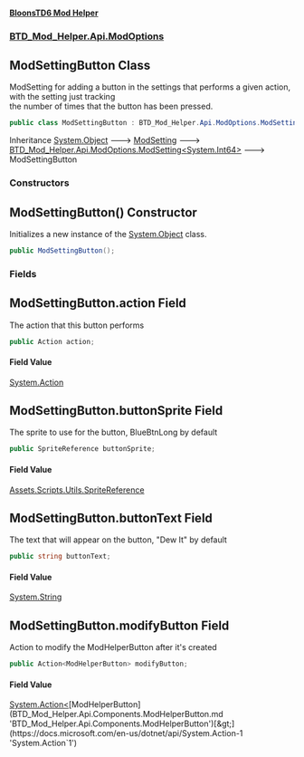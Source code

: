 #### [BloonsTD6 Mod Helper](index.md 'index')
### [BTD_Mod_Helper.Api.ModOptions](index.md#BTD_Mod_Helper.Api.ModOptions 'BTD_Mod_Helper.Api.ModOptions')

## ModSettingButton Class

ModSetting for adding a button in the settings that performs a given action, with the setting just tracking  
the number of times that the button has been pressed.

```csharp
public class ModSettingButton : BTD_Mod_Helper.Api.ModOptions.ModSetting<long>
```

Inheritance [System.Object](https://docs.microsoft.com/en-us/dotnet/api/System.Object 'System.Object') &#129106; [ModSetting](BTD_Mod_Helper.Api.ModOptions.ModSetting.md 'BTD_Mod_Helper.Api.ModOptions.ModSetting') &#129106; [BTD_Mod_Helper.Api.ModOptions.ModSetting&lt;](BTD_Mod_Helper.Api.ModOptions.ModSetting_T_.md 'BTD_Mod_Helper.Api.ModOptions.ModSetting<T>')[System.Int64](https://docs.microsoft.com/en-us/dotnet/api/System.Int64 'System.Int64')[&gt;](BTD_Mod_Helper.Api.ModOptions.ModSetting_T_.md 'BTD_Mod_Helper.Api.ModOptions.ModSetting<T>') &#129106; ModSettingButton
### Constructors

<a name='BTD_Mod_Helper.Api.ModOptions.ModSettingButton.ModSettingButton()'></a>

## ModSettingButton() Constructor

Initializes a new instance of the [System.Object](https://docs.microsoft.com/en-us/dotnet/api/System.Object 'System.Object') class.

```csharp
public ModSettingButton();
```
### Fields

<a name='BTD_Mod_Helper.Api.ModOptions.ModSettingButton.action'></a>

## ModSettingButton.action Field

The action that this button performs

```csharp
public Action action;
```

#### Field Value
[System.Action](https://docs.microsoft.com/en-us/dotnet/api/System.Action 'System.Action')

<a name='BTD_Mod_Helper.Api.ModOptions.ModSettingButton.buttonSprite'></a>

## ModSettingButton.buttonSprite Field

The sprite to use for the button, BlueBtnLong by default

```csharp
public SpriteReference buttonSprite;
```

#### Field Value
[Assets.Scripts.Utils.SpriteReference](https://docs.microsoft.com/en-us/dotnet/api/Assets.Scripts.Utils.SpriteReference 'Assets.Scripts.Utils.SpriteReference')

<a name='BTD_Mod_Helper.Api.ModOptions.ModSettingButton.buttonText'></a>

## ModSettingButton.buttonText Field

The text that will appear on the button, "Dew It" by default

```csharp
public string buttonText;
```

#### Field Value
[System.String](https://docs.microsoft.com/en-us/dotnet/api/System.String 'System.String')

<a name='BTD_Mod_Helper.Api.ModOptions.ModSettingButton.modifyButton'></a>

## ModSettingButton.modifyButton Field

Action to modify the ModHelperButton after it's created

```csharp
public Action<ModHelperButton> modifyButton;
```

#### Field Value
[System.Action&lt;](https://docs.microsoft.com/en-us/dotnet/api/System.Action-1 'System.Action`1')[ModHelperButton](BTD_Mod_Helper.Api.Components.ModHelperButton.md 'BTD_Mod_Helper.Api.Components.ModHelperButton')[&gt;](https://docs.microsoft.com/en-us/dotnet/api/System.Action-1 'System.Action`1')